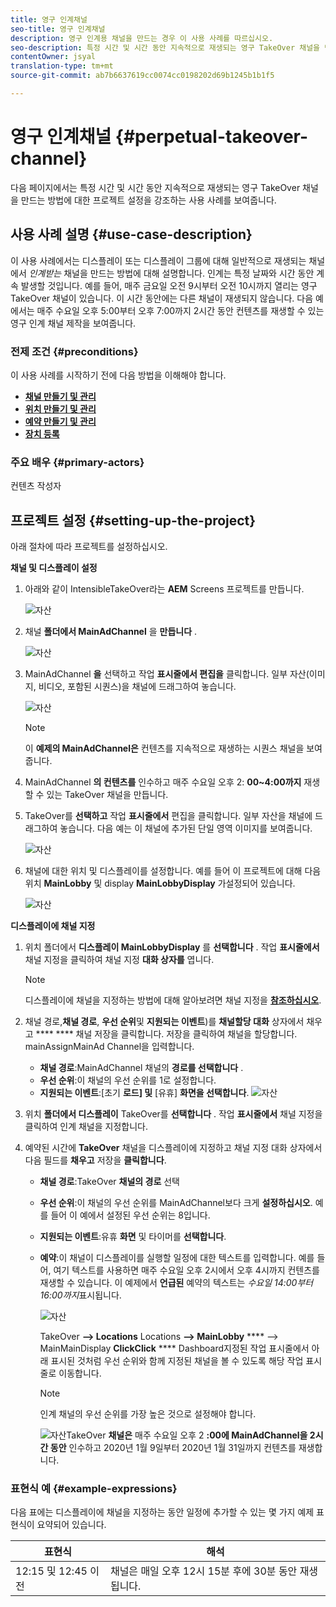 ```yaml
---
title: 영구 인계채널
seo-title: 영구 인계채널
description: 영구 인계용 채널을 만드는 경우 이 사용 사례를 따르십시오.
seo-description: 특정 시간 및 시간 동안 지속적으로 재생되는 영구 TakeOver 채널을 만드는 프로젝트를 설정하는 경우에는 이 사용 사례를 따르십시오.
contentOwner: jsyal
translation-type: tm+mt
source-git-commit: ab7b6637619cc0074cc0198202d69b1245b1b1f5

---
```



# 영구 인계채널 {#perpetual-takeover-channel}

다음 페이지에서는 특정 시간 및 시간 동안 지속적으로 재생되는 영구 TakeOver 채널을 만드는 방법에 대한 프로젝트 설정을 강조하는 사용 사례를 보여줍니다.

## 사용 사례 설명 {#use-case-description}

이 사용 사례에서는 디스플레이 또는 디스플레이 그룹에 대해 일반적으로 재생되는 채널에서 *인계받는* 채널을 만드는 방법에 대해 설명합니다. 인계는 특정 날짜와 시간 동안 계속 발생할 것입니다.
예를 들어, 매주 금요일 오전 9시부터 오전 10시까지 열리는 영구 TakeOver 채널이 있습니다. 이 시간 동안에는 다른 채널이 재생되지 않습니다. 다음 예에서는 매주 수요일 오후 5:00부터 오후 7:00까지 2시간 동안 컨텐츠를 재생할 수 있는 영구 인계 채널 제작을 보여줍니다.

### 전제 조건 {#preconditions}

이 사용 사례를 시작하기 전에 다음 방법을 이해해야 합니다.

* **[채널 만들기 및 관리](managing-channels.md)**
* **[위치 만들기 및 관리](managing-locations.md)**
* **[예약 만들기 및 관리](managing-schedules.md)**
* **[장치 등록](device-registration.md)**

### 주요 배우 {#primary-actors}

컨텐츠 작성자

## 프로젝트 설정 {#setting-up-the-project}

아래 절차에 따라 프로젝트를 설정하십시오.

**채널 및 디스플레이 설정**

1. 아래와 같이 IntensibleTakeOver라는 **AEM** Screens 프로젝트를 만듭니다.

   ![자산](assets/p_usecase1.png)

1. 채널 **폴더에서 MainAdChannel** 을 **만듭니다** .

   ![자산](assets/p_usecase2.png)

1. MainAdChannel **을** 선택하고 작업 **표시줄에서 편집을** 클릭합니다. 일부 자산(이미지, 비디오, 포함된 시퀀스)을 채널에 드래그하여 놓습니다.

   ![자산](assets/p_usecase3.png)


   >[!NOTE]
   >이 **예제의 MainAdChannel은** 컨텐츠를 지속적으로 재생하는 시퀀스 채널을 보여줍니다.

1. MainAdChannel **의 컨텐츠를** 인수하고 매주 수요일 오후 2: **00~4:00까지** 재생할 수 있는 TakeOver 채널을 만듭니다.

1. TakeOver를 **선택하고** 작업 **표시줄에서** 편집을 클릭합니다. 일부 자산을 채널에 드래그하여 놓습니다. 다음 예는 이 채널에 추가된 단일 영역 이미지를 보여줍니다.

   ![자산](assets/p_usecase4.png)

1. 채널에 대한 위치 및 디스플레이를 설정합니다. 예를 들어 이 프로젝트에 대해 다음 위치 **MainLobby** 및 display **MainLobbyDisplay** 가설정되어 있습니다.

   ![자산](assets/p_usecase5.png)

**디스플레이에 채널 지정**

1. 위치 폴더에서 **디스플레이 MainLobbyDisplay** 를 **선택합니다** . 작업 **표시줄에서** 채널 지정을 클릭하여 채널 지정 **대화 상자를** 엽니다.

   >[!NOTE]
   >디스플레이에 채널을 지정하는 방법에 대해 알아보려면 채널 지정을 **[참조하십시오](channel-assignment.md)**.

1. 채널 경로,**채널 경로**, **우선 순위**&#x200B;및 **지원되는 이벤트**)를 **채널할당 대화** 상자에서 채우고 **** **** 채널 저장을 클릭합니다. 저장을 클릭하여 채널을 할당합니다. mainAssignMainAd Channel을 입력합니다.

   * **채널 경로**:MainAdChannel 채널의 **경로를 선택합니다** .
   * **우선 순위**:이 채널의 우선 순위를 1로 설정합니다.
   * **지원되는 이벤트**:[초기 **로드] 및** [유휴] **화면을 선택합니다**.
   ![자산](assets/p_usecase6.png)

1. 위치 **폴더에서 디스플레이** TakeOver를 **선택합니다** . 작업 **표시줄에서** 채널 지정을 클릭하여 인계 채널을 지정합니다.

1. 예약된 시간에 **TakeOver** 채널을 디스플레이에 지정하고 채널 지정 대화 상자에서 다음 필드를 **채우고** 저장을 **클릭합니다**.

   * **채널 경로**:TakeOver **채널의 경로** 선택
   * **우선 순위**:이 채널의 우선 순위를 MainAdChannel보다 크게 **설정하십시오**. 예를 들어 이 예에서 설정된 우선 순위는 8입니다.
   * **지원되는 이벤트**:유휴 **화면** 및 타이머를 **선택합니다**.
   * **예약**:이 채널이 디스플레이를 실행할 일정에 대한 텍스트를 입력합니다. 예를 들어, 여기 텍스트를 사용하면 매주 수요일 오후 2시에서 오후 4시까지 컨텐츠를 재생할 수 있습니다.
이 예제에서 **언급된** 예약의 텍스트는 *수요일 14:00부터 16:00까지*&#x200B;표시됩니다.

      ![자산](assets/p_usecase7.png)

      TakeOver **—> Locations** Locations **—> MainLobby** **** —> MainMainDisplay **ClickClick** **** Dashboard지정된 작업 표시줄에서 아래 표시된 것처럼 우선 순위와 함께 지정된 채널을 볼 수 있도록 해당 작업 표시줄로 이동합니다.

      >[!NOTE]
      >인계 채널의 우선 순위를 가장 높은 것으로 설정해야 합니다.

      ![자산](assets/p_usecase8.png)TakeOver **채널은** 매주 수요일 오후 2 **:00에 MainAdChannel을 2시간 동안** 인수하고 2020년 1월 9일부터 2020년 1월 31일까지 컨텐츠를 재생합니다.

### 표현식 예 {#example-expressions}

다음 표에는 디스플레이에 채널을 지정하는 동안 일정에 추가할 수 있는 몇 가지 예제 표현식이 요약되어 있습니다.

| **표현식** | **해석** |
|---|---|
| 12:15 및 12:45 이전 | 채널은 매일 오후 12시 15분 후에 30분 동안 재생됩니다. |
